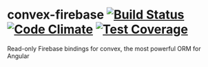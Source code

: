 convex-firebase [![Build Status](https://travis-ci.org/bendrucker/convex-firebase.svg?branch=master)](https://travis-ci.org/bendrucker/convex-firebase) [![Code Climate](https://codeclimate.com/github/bendrucker/convex-firebase/badges/gpa.svg)](https://codeclimate.com/github/bendrucker/convex-firebase) [![Test Coverage](https://codeclimate.com/github/bendrucker/convex-firebase/badges/coverage.svg)](https://codeclimate.com/github/bendrucker/convex-firebase)
===============

Read-only Firebase bindings for convex, the most powerful ORM for Angular
